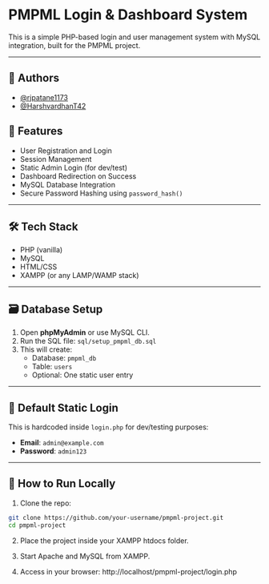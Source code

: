 # PMPML Login & Dashboard System

This is a simple PHP-based login and user management system with MySQL integration, built for the PMPML project.

---

## 👥 Authors

- [@rjpatane1173](https://github.com/rjpatane1173)
- [@HarshvardhanT42](https://github.com/HarshvardhanT42)



## 🚀 Features

- User Registration and Login
- Session Management
- Static Admin Login (for dev/test)
- Dashboard Redirection on Success
- MySQL Database Integration
- Secure Password Hashing using `password_hash()`

---

## 🛠️ Tech Stack

- PHP (vanilla)
- MySQL
- HTML/CSS
- XAMPP (or any LAMP/WAMP stack)

---

## 🗃️ Database Setup

1. Open **phpMyAdmin** or use MySQL CLI.
2. Run the SQL file: `sql/setup_pmpml_db.sql`
3. This will create:
   - Database: `pmpml_db`
   - Table: `users`
   - Optional: One static user entry

---

## 🔐 Default Static Login

This is hardcoded inside `login.php` for dev/testing purposes:

- **Email**: `admin@example.com`
- **Password**: `admin123`

---

## 🧪 How to Run Locally

1. Clone the repo:

```bash
git clone https://github.com/your-username/pmpml-project.git
cd pmpml-project
```

2. Place the project inside your XAMPP htdocs folder.

3. Start Apache and MySQL from XAMPP.

4. Access in your browser:
   http://localhost/pmpml-project/login.php
